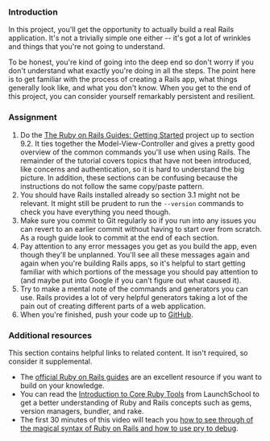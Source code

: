 ### Introduction

In this project, you'll get the opportunity to actually build a real Rails application.  It's not a trivially simple one either -- it's got a lot of wrinkles and things that you're not going to understand.

To be honest, you're kind of going into the deep end so don't worry if you don't understand what exactly you're doing in all the steps.  The point here is to get familiar with the process of creating a Rails app, what things generally look like, and what you don't know.  When you get to the end of this project, you can consider yourself remarkably persistent and resilient.

### Assignment

<div class="lesson-content__panel" markdown="1">

  1. Do the [The Ruby on Rails Guides: Getting Started](https://guides.rubyonrails.org/getting_started.html) project up to section 9.2. It ties together the Model-View-Controller and gives a pretty good overview of the common commands you'll use when using Rails. The remainder of the tutorial covers topics that have not been introduced, like concerns and authentication, so it is hard to understand the big picture. In addition, these sections can be confusing because the instructions do not follow the same copy/paste pattern.
  1. You should have Rails installed already so section 3.1 might not be relevant. It might still be prudent to run the `--version` commands to check you have everything you need though.
  1. Make sure you commit to Git regularly so if you run into any issues you can revert to an earlier commit without having to start over from scratch. As a rough guide look to commit at the end of each section.
  1. Pay attention to any error messages you get as you build the app, even though they'll be unplanned.  You'll see all these messages again and again when you're building Rails apps, so it's helpful to start getting familiar with which portions of the message you should pay attention to (and maybe put into Google if you can't figure out what caused it).
  1. Try to make a mental note of the commands and generators you can use. Rails provides a lot of very helpful generators taking a lot of the pain out of creating different parts of a web application.
  1. When you're finished, push your code up to [GitHub](https://github.com/).

</div>

### Additional resources

This section contains helpful links to related content. It isn't required, so consider it supplemental.

- The [official Ruby on Rails guides](http://guides.rubyonrails.org/) are an excellent resource if you want to build on your knowledge.
- You can read the [Introduction to Core Ruby Tools](https://launchschool.com/books/core_ruby_tools/read/introduction) from LaunchSchool to get a better understanding of Ruby and Rails concepts such as gems, version managers, bundler, and rake.
- The first 30 minutes of this video will teach you [how to see through of the magical syntax of Ruby on Rails and how to use pry to debug](https://youtu.be/rssgWqJq-14).
